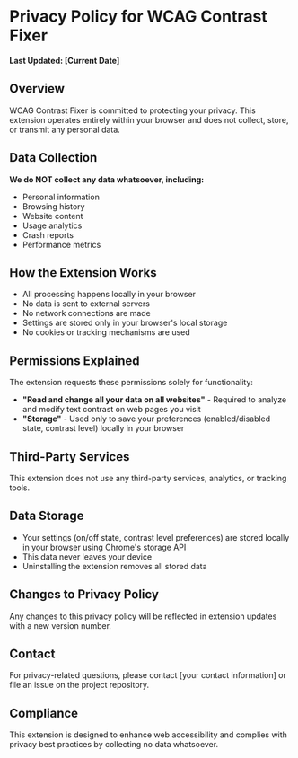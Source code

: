 # Privacy Policy for WCAG Contrast Fixer

**Last Updated: [Current Date]**

## Overview
WCAG Contrast Fixer is committed to protecting your privacy. This extension operates entirely within your browser and does not collect, store, or transmit any personal data.

## Data Collection
**We do NOT collect any data whatsoever, including:**
- Personal information
- Browsing history
- Website content
- Usage analytics
- Crash reports
- Performance metrics

## How the Extension Works
- All processing happens locally in your browser
- No data is sent to external servers
- No network connections are made
- Settings are stored only in your browser's local storage
- No cookies or tracking mechanisms are used

## Permissions Explained
The extension requests these permissions solely for functionality:

- **"Read and change all your data on all websites"** - Required to analyze and modify text contrast on web pages you visit
- **"Storage"** - Used only to save your preferences (enabled/disabled state, contrast level) locally in your browser

## Third-Party Services
This extension does not use any third-party services, analytics, or tracking tools.

## Data Storage
- Your settings (on/off state, contrast level preferences) are stored locally in your browser using Chrome's storage API
- This data never leaves your device
- Uninstalling the extension removes all stored data

## Changes to Privacy Policy
Any changes to this privacy policy will be reflected in extension updates with a new version number.

## Contact
For privacy-related questions, please contact [your contact information] or file an issue on the project repository.

## Compliance
This extension is designed to enhance web accessibility and complies with privacy best practices by collecting no data whatsoever.